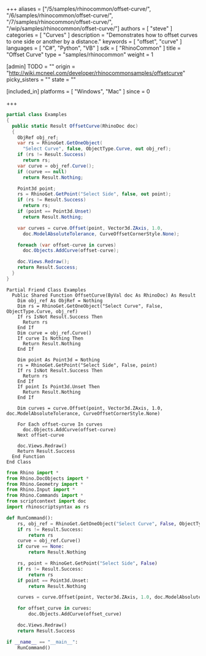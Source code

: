+++
aliases = ["/5/samples/rhinocommon/offset-curve/", "/6/samples/rhinocommon/offset-curve/", "/7/samples/rhinocommon/offset-curve/", "/wip/samples/rhinocommon/offset-curve/"]
authors = [ "steve" ]
categories = [ "Curves" ]
description = "Demonstrates how to offset curves to one side or another by a distance."
keywords = [ "offset", "curve" ]
languages = [ "C#", "Python", "VB" ]
sdk = [ "RhinoCommon" ]
title = "Offset Curve"
type = "samples/rhinocommon"
weight = 1

[admin]
TODO = ""
origin = "http://wiki.mcneel.com/developer/rhinocommonsamples/offsetcurve"
picky_sisters = ""
state = ""

[included_in]
platforms = [ "Windows", "Mac" ]
since = 0

+++

<div class="codetab-content" id="cs">

```cs
partial class Examples
{
  public static Result OffsetCurve(RhinoDoc doc)
  {
    ObjRef obj_ref;
    var rs = RhinoGet.GetOneObject(
      "Select Curve", false, ObjectType.Curve, out obj_ref);
    if (rs != Result.Success)
      return rs;
    var curve = obj_ref.Curve();
    if (curve == null)
      return Result.Nothing;

    Point3d point;
    rs = RhinoGet.GetPoint("Select Side", false, out point);
    if (rs != Result.Success)
      return rs;
    if (point == Point3d.Unset)
      return Result.Nothing;

    var curves = curve.Offset(point, Vector3d.ZAxis, 1.0,
      doc.ModelAbsoluteTolerance, CurveOffsetCornerStyle.None);

    foreach (var offset-curve in curves)
      doc.Objects.AddCurve(offset-curve);

    doc.Views.Redraw();
    return Result.Success;
  }
}
```

</div>


<div class="codetab-content" id="vb">

```vbnet
Partial Friend Class Examples
  Public Shared Function OffsetCurve(ByVal doc As RhinoDoc) As Result
	Dim obj_ref As ObjRef = Nothing
	Dim rs = RhinoGet.GetOneObject("Select Curve", False, ObjectType.Curve, obj_ref)
	If rs IsNot Result.Success Then
	  Return rs
	End If
	Dim curve = obj_ref.Curve()
	If curve Is Nothing Then
	  Return Result.Nothing
	End If

	Dim point As Point3d = Nothing
	rs = RhinoGet.GetPoint("Select Side", False, point)
	If rs IsNot Result.Success Then
	  Return rs
	End If
	If point Is Point3d.Unset Then
	  Return Result.Nothing
	End If

	Dim curves = curve.Offset(point, Vector3d.ZAxis, 1.0, doc.ModelAbsoluteTolerance, CurveOffsetCornerStyle.None)

	For Each offset-curve In curves
	  doc.Objects.AddCurve(offset-curve)
	Next offset-curve

	doc.Views.Redraw()
	Return Result.Success
  End Function
End Class
```

</div>


<div class="codetab-content" id="py">

```python
from Rhino import *
from Rhino.DocObjects import *
from Rhino.Geometry import *
from Rhino.Input import *
from Rhino.Commands import *
from scriptcontext import doc
import rhinoscriptsyntax as rs

def RunCommand():
    rs, obj_ref = RhinoGet.GetOneObject("Select Curve", False, ObjectType.Curve)
    if rs != Result.Success:
        return rs
    curve = obj_ref.Curve()
    if curve == None:
        return Result.Nothing

    rs, point = RhinoGet.GetPoint("Select Side", False)
    if rs != Result.Success:
        return rs
    if point == Point3d.Unset:
        return Result.Nothing

    curves = curve.Offset(point, Vector3d.ZAxis, 1.0, doc.ModelAbsoluteTolerance, CurveOffsetCornerStyle.None)

    for offset_curve in curves:
        doc.Objects.AddCurve(offset_curve)

    doc.Views.Redraw()
    return Result.Success

if __name__ == "__main__":
    RunCommand()
```

</div>
